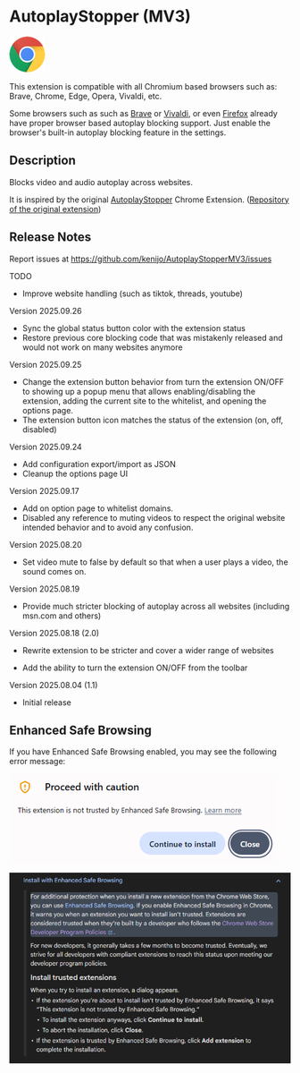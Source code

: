 # AutoplayStopper (MV3)

[![Chrome](assets/chrome.png "Chrome")](https://chromewebstore.google.com/detail/autoplaystopper-mv3/gcendpekmacfohmhhkbhejjfbepkkkib)

This extension is compatible with all Chromium based browsers such as: Brave, Chrome, Edge, Opera, Vivaldi, etc.

Some browsers such as such as [Brave](https://brave.com) or [Vivaldi](https://vivaldi.com), or even [Firefox](https://www.firefox.com) already have proper browser based autoplay blocking support. Just enable the browser's built-in autoplay blocking feature in the settings.

## Description

Blocks video and audio autoplay across websites.

It is inspired by the original [AutoplayStopper](https://chromewebstore.google.com/detail/AutoplayStopper/ejddcgojdblidajhngkogefpkknnebdh) Chrome Extension. ([Repository of the original extension](https://github.com/kenijo/AutoplayStopperMV2))

## Release Notes

Report issues at https://github.com/kenijo/AutoplayStopperMV3/issues

TODO

- Improve website handling (such as tiktok, threads, youtube)

Version 2025.09.26

- Sync the global status button color with the extension status
- Restore previous core blocking code that was mistakenly released and would not work on many websites anymore

Version 2025.09.25

- Change the extension button behavior from turn the extension ON/OFF to showing up a popup menu that allows enabling/disabling the extension, adding the current site to the whitelist, and opening the options page.
- The extension button icon matches the status of the extension (on, off, disabled)

Version 2025.09.24

- Add configuration export/import as JSON
- Cleanup the options page UI

Version 2025.09.17

- Add on option page to whitelist domains.
- Disabled any reference to muting videos to respect the original website intended behavior and to avoid any confusion.

Version 2025.08.20

- Set video mute to false by default so that when a user plays a video, the sound comes on.

Version 2025.08.19

- Provide much stricter blocking of autoplay across all websites (including msn.com and others)

Version 2025.08.18 (2.0)

- Rewrite extension to be stricter and cover a wider range of websites

- Add the ability to turn the extension ON/OFF from the toolbar

Version 2025.08.04 (1.1)

- Initial release

## Enhanced Safe Browsing

If you have Enhanced Safe Browsing enabled, you may see the following error message:

![Proceed with caution](assets/proceed_with_caution.png "Proceed with caution")

![Enhanced Safe Browsing](assets/enhanced_safe_browsing.png "Enhanced Safe Browsing")
